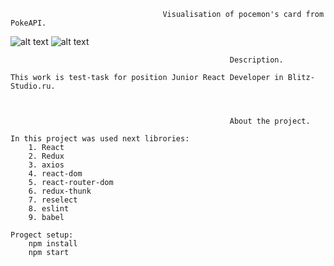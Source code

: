                                       Visualisation of pocemon's card from PokeAPI.

                                        

![alt text](https://github.com/Chet314/pokemonsTestTask/raw/master/Readme_assets/main.png)
![alt text](https://github.com/Chet314/pokemonsTestTask/raw/master/Readme_assets/cardDescript.png)


                                                     Description.
    
    This work is test-task for position Junior React Developer in Blitz-Studio.ru.



                                                     About the project.

    In this project was used next librories:
        1. React
        2. Redux
        3. axios
        4. react-dom
        5. react-router-dom
        6. redux-thunk
        7. reselect
        8. eslint
        9. babel

    Progect setup:
        npm install
        npm start